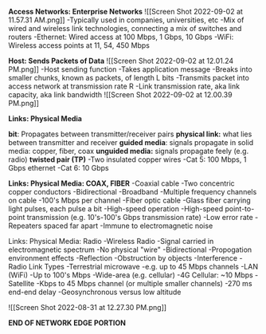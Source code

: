 **Access Networks: Enterprise Networks**
![[Screen Shot 2022-09-02 at 11.57.31 AM.png]]
	-Typically used in companies, universities, etc
	-Mix of wired and wireless link technologies, connecting a mix of switches and routers
		-Ethernet: Wired access at 100 Mbps, 1 Gbps, 10 Gbps
		-WiFi: Wireless access points at 11, 54, 450 Mbps

**Host: Sends Packets of Data**
	![[Screen Shot 2022-09-02 at 12.01.24 PM.png]]
	-Host sending function
		-Takes application message
		-Breaks into smaller chunks, known as packets, of length L bits
		-Transmits packet into access network at transmission rate R
			-Link transmission rate, aka link capacity, aka link bandwidth
	![[Screen Shot 2022-09-02 at 12.00.39 PM.png]]
	

**Links: Physical Media**

**bit**: Propagates between transmitter/receiver pairs
**physical link:** what lies between transmitter and receiver
**guided media**: signals propagate in solid media: copper, fiber, coax
**unguided media:** signals propagate feely (e.g. radio)
**twisted pair (TP)**
	-Two insulated copper wires
		-Cat 5: 100 Mbps, 1 Gbps ethernet
		-Cat 6: 10 Gbps

**Links: Physical Media: COAX, FIBER**
	-Coaxial cable
		-Two concentric copper conductors
		-Bidirectional
		-Broadband
			-Multiple frequency channels on cable
			-100's Mbps per channel
	-Fiber optic cable
		-Glass fiber carrying light pulses, each pulse a bit
		-High-speed operation
			-High-speed point-to-point transmission (e.g. 10's-100's Gbps transmission rate)
		-Low error rate
			-Repeaters spaced far apart
			-Immune to electromagnetic noise

Links: Physical Media: Radio
	-Wireless Radio
		-Signal carried in electromagnetic spectrum
		-No physical "wire"
		-Bidirectional
		-Propogation environment effects
			-Reflection
			-Obstruction by objects
			-Interference
	-Radio Link Types
		-Terrestrial microwave
			-e.g. up to 45 Mbps channels
		-LAN (WiFi)
			-Up to 100's Mbps
		-Wide-area (e.g. cellular)
			-4G Cellular: ~10 Mbps
		-Satellite
			-Kbps to 45 Mbps channel (or multiple smaller channels)
			-270 ms end-end delay
			-Geosynchronous versus low altitude

![[Screen Shot 2022-08-31 at 12.27.30 PM.png]]

**END OF NETWORK EDGE PORTION**

